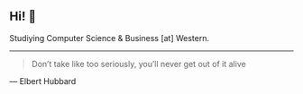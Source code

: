 ## Hi! :pear:	

Studiying Computer Science & Business [at] Western.

---
> Don’t take like too seriously, you’ll never get out of it alive

— Elbert Hubbard

<!--
**collinsbwl/collinsbwl** is a ✨ _special_ ✨ repository because its `README.md` (this file) appears on your GitHub profile.

Here are some ideas to get you started:

- 🔭 I’m currently working on ...
- 🌱 I’m currently learning ...
- 👯 I’m looking to collaborate on ...
- 🤔 I’m looking for help with ...
- 💬 Ask me about ...
- 📫 How to reach me: ...
- 😄 Pronouns: ...
- ⚡ Fun fact: ...
-->
